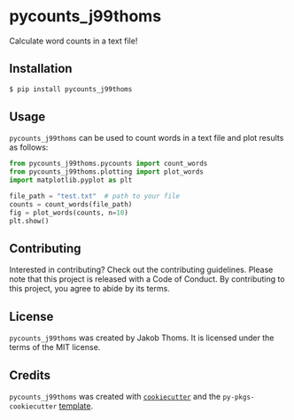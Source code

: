 # pycounts_j99thoms

Calculate word counts in a text file!

## Installation

```bash
$ pip install pycounts_j99thoms
```

## Usage

`pycounts_j99thoms` can be used to count words in a text file and plot results
as follows:

```python
from pycounts_j99thoms.pycounts import count_words
from pycounts_j99thoms.plotting import plot_words
import matplotlib.pyplot as plt

file_path = "test.txt"  # path to your file
counts = count_words(file_path)
fig = plot_words(counts, n=10)
plt.show()
```

## Contributing

Interested in contributing? Check out the contributing guidelines. Please note that this project is released with a Code of Conduct. By contributing to this project, you agree to abide by its terms.

## License

`pycounts_j99thoms` was created by Jakob Thoms. It is licensed under the terms of the MIT license.

## Credits

`pycounts_j99thoms` was created with [`cookiecutter`](https://cookiecutter.readthedocs.io/en/latest/) and the `py-pkgs-cookiecutter` [template](https://github.com/py-pkgs/py-pkgs-cookiecutter).
